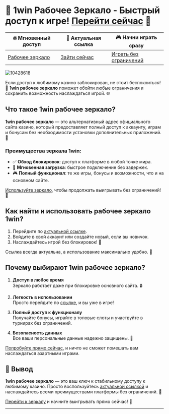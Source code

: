 # 🔗 1win Рабочее Зеркало - Быстрый доступ к игре! [Перейти сейчас](https://brandplay.link/6F5VqbyZ) 🚀

| **🔥 Мгновенный доступ** | **📲 Актуальная ссылка** | **🎮 Начни играть сразу** |
|---------------------------|--------------------------|---------------------------|
| [Рабочее зеркало](https://brandplay.link/6F5VqbyZ) | [Зайти сейчас](https://brandplay.link/6F5VqbyZ) | [Играть без ограничений](https://brandplay.link/6F5VqbyZ) |

![10428618](https://github.com/user-attachments/assets/748aa33a-3a9c-4633-a0dd-66e8ca94c905)

Если доступ к любимому казино заблокирован, не стоит беспокоиться! 🎉 **1win рабочее зеркало** поможет обойти любые ограничения и сохранить возможность наслаждаться игрой. 🌐

## Что такое 1win рабочее зеркало?

**1win рабочее зеркало** — это альтернативный адрес официального сайта казино, который предоставляет полный доступ к аккаунту, играм и бонусам без необходимости установки дополнительных приложений. 🔑

### Преимущества зеркала 1win:
- ✅ **Обход блокировок**: доступ к платформе в любой точке мира.  
- 🚀 **Мгновенная загрузка**: быстрое подключение без задержек.  
- 🎮 **Полный функционал**: те же игры, бонусы и возможности, что и на основном сайте.  

[Используйте зеркало](https://brandplay.link/6F5VqbyZ), чтобы продолжать выигрывать без ограничений! 💸

## Как найти и использовать рабочее зеркало 1win?

1. Перейдите по [актуальной ссылке](https://brandplay.link/6F5VqbyZ).  
2. Войдите в свой аккаунт или создайте новый, если вы новичок.  
3. Наслаждайтесь игрой без блокировок! 🎰  

Ссылка всегда актуальна, а использование максимально удобно. 📲

## Почему выбирают 1win рабочее зеркало?

1. **Доступ в любое время**  
   Зеркало работает даже при блокировке основного сайта. 🔒  

2. **Легкость в использовании**  
   Просто перейдите по [ссылке](https://brandplay.link/6F5VqbyZ), и вы уже в игре!  

3. **Полный доступ к функционалу**  
   Получайте бонусы, играйте в топовые слоты и участвуйте в турнирах без ограничений.  

4. **Безопасность данных**  
   Все ваши персональные данные надежно защищены. 🔐  

[Попробуйте прямо сейчас](https://brandplay.link/6F5VqbyZ), и ничто не сможет помешать вам наслаждаться азартными играми.

## 🚀 Вывод

**1win рабочее зеркало** — это ваш ключ к стабильному доступу к любимому казино. Просто воспользуйтесь [актуальной ссылкой](https://brandplay.link/6F5VqbyZ) и наслаждайтесь всеми преимуществами платформы без ограничений. 🌟

[Перейти к зеркалу](https://brandplay.link/6F5VqbyZ) и начните выигрывать прямо сейчас! 🎉

---

